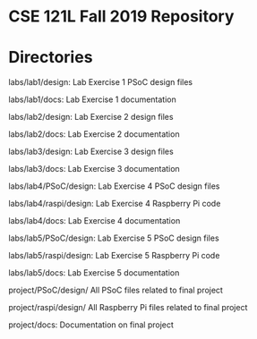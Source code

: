 # CSE 121L Fall 2019 Repository

# Directories

labs/lab1/design: Lab Exercise 1 PSoC design files

labs/lab1/docs: Lab Exercise 1 documentation

labs/lab2/design: Lab Exercise 2 design files

labs/lab2/docs: Lab Exercise 2 documentation

labs/lab3/design: Lab Exercise 3 design files

labs/lab3/docs: Lab Exercise 3 documentation

labs/lab4/PSoC/design: Lab Exercise 4 PSoC design files

labs/lab4/raspi/design: Lab Exercise 4 Raspberry Pi code

labs/lab4/docs: Lab Exercise 4 documentation

labs/lab5/PSoC/design: Lab Exercise 5 PSoC design files

labs/lab5/raspi/design: Lab Exercise 5 Raspberry Pi code

labs/lab5/docs: Lab Exercise 5 documentation

project/PSoC/design/ All PSoC files related to final project

project/raspi/design/ All Raspberry Pi files related to final project

project/docs: Documentation on final project


